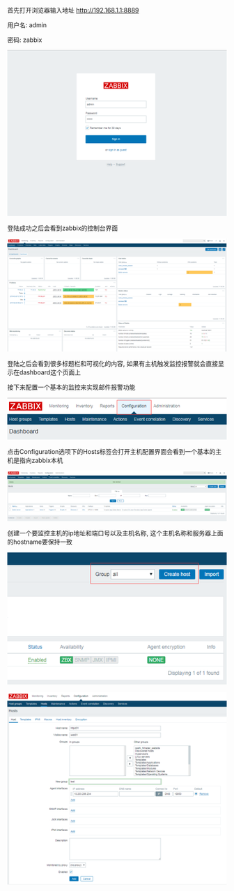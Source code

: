 首先打开浏览器输入地址 http://192.168.1.1:8889

用户名: admin

密码: zabbix

![zabbix](pic/zabbix01.png)

登陆成功之后会看到zabbix的控制台界面

![zabbix](pic/zabbix02.png)

登陆之后会看到很多标题栏和可视化的内容, 如果有主机触发监控报警就会直接显示在dashboard这个页面上

接下来配置一个基本的监控来实现邮件报警功能

![zabbix](pic/zabbix03.png)

点击Configuration选项下的Hosts标签会打开主机配置界面会看到一个基本的主机是指向zabbix本机

![zabbix](pic/zabbix04.png)

创建一个要监控主机的ip地址和端口号以及主机名称, 这个主机名称和服务器上面的hostname要保持一致

![zabbix](pic/zabbix05.png)

![zabbix](pic/zabbix06.png)
